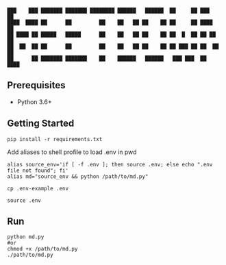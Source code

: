 ```
███    ███ ███████ ███████ ████████ ██████   ██████  ██     ██ ███    ██
████  ████ ██      ██         ██    ██   ██ ██    ██ ██     ██ ████   ██
██ ████ ██ █████   █████      ██    ██   ██ ██    ██ ██  █  ██ ██ ██  ██
██  ██  ██ ██      ██         ██    ██   ██ ██    ██ ██ ███ ██ ██  ██ ██
██      ██ ███████ ███████    ██    ██████   ██████   ███ ███  ██   ████
```

## Prerequisites

* Python 3.6+

## Getting Started

```
pip install -r requirements.txt
```

Add aliases to shell profile to load .env in pwd
```
alias source_env='if [ -f .env ]; then source .env; else echo ".env file not found"; fi'
alias md="source_env && python /path/to/md.py"
```

```
cp .env-example .env

source .env
```

## Run

```
python md.py
#or
chmod +x /path/to/md.py
./path/to/md.py
```
